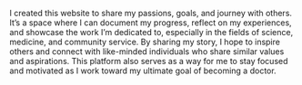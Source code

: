 I created this website to share my passions, goals, and journey with others. It’s a space where I can document my progress, reflect on my experiences, and showcase the work I’m dedicated to, especially in the fields of science, medicine, and community service. By sharing my story, I hope to inspire others and connect with like-minded individuals who share similar values and aspirations. This platform also serves as a way for me to stay focused and motivated as I work toward my ultimate goal of becoming a doctor.

